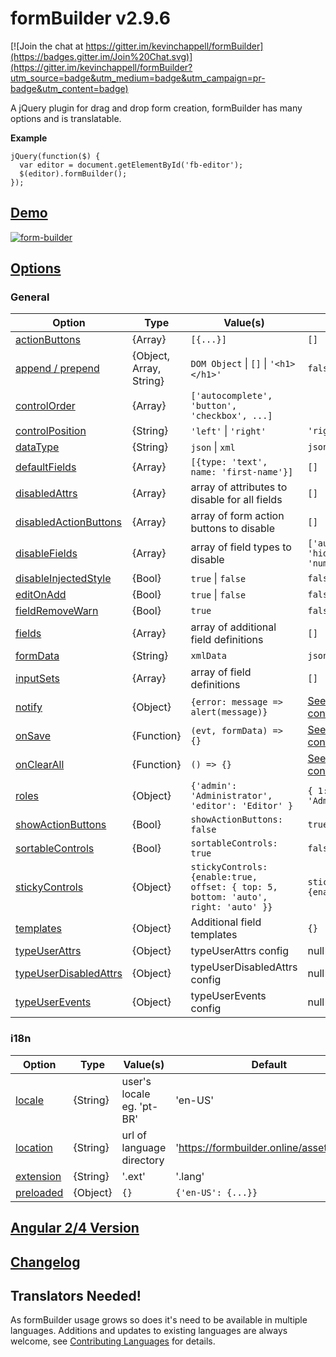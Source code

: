 formBuilder v2.9.6
===========

[![Join the chat at https://gitter.im/kevinchappell/formBuilder](https://badges.gitter.im/Join%20Chat.svg)](https://gitter.im/kevinchappell/formBuilder?utm_source=badge&utm_medium=badge&utm_campaign=pr-badge&utm_content=badge)

A jQuery plugin for drag and drop form creation, formBuilder has many options and is translatable.

**Example**
```
jQuery(function($) {
  var editor = document.getElementById('fb-editor');
  $(editor).formBuilder();
});
```

## [Demo](https://formbuilder.online/)
[![form-builder](https://cloud.githubusercontent.com/assets/1457540/16901016/d415f75c-4c2e-11e6-8687-a84c9822162d.png)](https://formbuilder.online/)

## [Options](http://formbuilder.readthedocs.io/en/latest/formBuilder/options/) 
### General
| Option  | Type | Value(s) | Default |
| ------------- | ------------- |------------- |------------- |
| [actionButtons](http://formbuilder.readthedocs.io/en/latest/formBuilder/options/actionButtons/) | {Array} | `[{...}]` | `[]` |
| [append / prepend](http://formbuilder.readthedocs.io/en/latest/formBuilder/options/appendPrepend/) | {Object, Array, String} | `DOM Object` \| `[]` \| `'<h1></h1>'` | `false` |
| [controlOrder](http://formbuilder.readthedocs.io/en/latest/formBuilder/options/controlOrder/) | {Array} | `['autocomplete', 'button', 'checkbox', ...]` | |
| [controlPosition](http://formbuilder.readthedocs.io/en/latest/formBuilder/options/controlPosition/) | {String} | `'left'` \| `'right'`  | `'right'` |
| [dataType](http://formbuilder.readthedocs.io/en/latest/formBuilder/options/dataType/) | {String} | `json` \| `xml` | `json` |
| [defaultFields](http://formbuilder.readthedocs.io/en/latest/formBuilder/options/defaultFields/) | {Array} | `[{type: 'text', name: 'first-name'}]` | `[]` |
| [disabledAttrs](http://formbuilder.readthedocs.io/en/latest/formBuilder/options/disabledAttrs/) | {Array} | array of attributes to disable for all fields | `[]` |
| [disabledActionButtons](http://formbuilder.readthedocs.io/en/latest/formBuilder/options/disabledActionButtons/) | {Array} | array of form action buttons to disable | `[]` |
| [disableFields](http://formbuilder.readthedocs.io/en/latest/formBuilder/options/disableFields/) | {Array} | array of field types to disable | `['autocomplete', 'hidden', 'number']` |
| [disableInjectedStyle](http://formbuilder.readthedocs.io/en/latest/formBuilder/options/disableInjectedStyle/) | {Bool} | `true` \| `false` | `false` |
| [editOnAdd](http://formbuilder.readthedocs.io/en/latest/formBuilder/options/editOnAdd/) | {Bool} | `true` \| `false` | `false` |
| [fieldRemoveWarn](http://formbuilder.readthedocs.io/en/latest/formBuilder/options/fieldRemoveWarn/) | {Bool} | `true` | `false` |
| [fields](http://formbuilder.readthedocs.io/en/latest/formBuilder/options/fields/) | {Array} | array of additional field definitions | `[]` |
| [formData](http://formbuilder.readthedocs.io/en/latest/formBuilder/options/formData/) | {String} | `xmlData` | `jsonData` |
| [inputSets](http://formbuilder.readthedocs.io/en/latest/formBuilder/options/inputSets/) | {Array} | array of field definitions | `[]` |
| [notify](http://formbuilder.readthedocs.io/en/latest/formBuilder/options/notify/) | {Object} | `{error: message => alert(message)}` | [See config.js#L47](https://github.com/kevinchappell/formBuilder/blob/master/src/js/config.js#L47) |
| [onSave](http://formbuilder.readthedocs.io/en/latest/formBuilder/options/onSave/) | {Function} | `(evt, formData) => {}` | [See config.js#L52](https://github.com/kevinchappell/formBuilder/blob/master/src/js/config.js#L52) |
| [onClearAll](http://formbuilder.readthedocs.io/en/latest/formBuilder/options/onClearAll/) | {Function} | `() => {}` | [See config.js#L53](https://github.com/kevinchappell/formBuilder/blob/master/src/js/config.js#L53) |
| [roles](http://formbuilder.readthedocs.io/en/latest/formBuilder/options/roles/) | {Object} | `{'admin': 'Administrator', 'editor': 'Editor' }` | `{ 1: 'Administrator'}` |
| [showActionButtons](http://formbuilder.readthedocs.io/en/latest/formBuilder/options/showActionButtons/) | {Bool} | `showActionButtons: false` | `true` |
| [sortableControls](http://formbuilder.readthedocs.io/en/latest/formBuilder/options/sortableControls/) | {Bool} | `sortableControls: true` | `false` |
| [stickyControls](http://formbuilder.readthedocs.io/en/latest/formBuilder/options/stickyControls/) | {Object} | `stickyControls: {enable:true, offset: { top: 5, bottom: 'auto', right: 'auto' }}` | `stickyControls: {enable:true}` |
| [templates](http://formbuilder.readthedocs.io/en/latest/formBuilder/options/templates/) | {Object} | Additional field templates | `{}` |
| [typeUserAttrs](http://formbuilder.readthedocs.io/en/latest/formBuilder/options/typeUserAttrs/) | {Object} | typeUserAttrs config | null |
| [typeUserDisabledAttrs](http://formbuilder.readthedocs.io/en/latest/formBuilder/options/typeUserDisabledAttrs/) | {Object} | typeUserDisabledAttrs config | null |
| [typeUserEvents](http://formbuilder.readthedocs.io/en/latest/formBuilder/options/typeUserEvents/) | {Object} | typeUserEvents config | null |

### i18n
| Option  | Type | Value(s) | Default |
| ------------- | ------------- |------------- |------------- |
| [locale](http://formbuilder.readthedocs.io/en/latest/formBuilder/options/i18n/#locale) | {String} | user's locale eg. 'pt-BR' | 'en-US' |
| [location](http://formbuilder.readthedocs.io/en/latest/formBuilder/options/i18n/#location) | {String} | url of language directory | 'https://formbuilder.online/assets/lang/' |
| [extension](http://formbuilder.readthedocs.io/en/latest/formBuilder/options/i18n/#extension) | {String} | '.ext' | '.lang' |
| [preloaded](http://formbuilder.readthedocs.io/en/latest/formBuilder/options/i18n/#preloaded) | {Object} | `{}` | `{'en-US': {...}}` |

## [Angular 2/4 Version](https://github.com/KhaledSMQ/Ng2FormBuilder)

## [Changelog](https://github.com/kevinchappell/formBuilder/blob/master/CHANGELOG.md) ##

## Translators Needed!
As formBuilder usage grows so does it's need to be available in multiple languages. Additions and updates to existing languages are always welcome, see [Contributing Languages](https://github.com/kevinchappell/formBuilder-languages/blob/master/CONTRIBUTING.md) for details.
